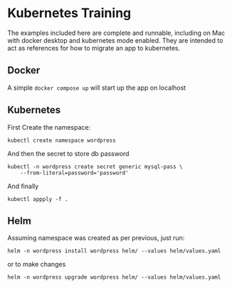 # Kubernetes Training
The examples included here are complete and runnable, including on Mac with docker desktop and kubernetes mode enabled.
They are intended to act as references for how to migrate an app to kubernetes.

## Docker
A simple ``docker compose up`` will start up the app on localhost


## Kubernetes
First Create the namespace:

```
kubectl create namespace wordpress 
```

And then the secret to store db password
```
kubectl -n wordpress create secret generic mysql-pass \
    --from-literal=password='password'
```

And finally 
```
kubectl appply -f .
```

## Helm
Assuming namespace was created as per previous, just run: 
```
helm -n wordpress install wordpress helm/ --values helm/values.yaml
```

or to make changes 
```
helm -n wordpress upgrade wordpress helm/ --values helm/values.yaml
```